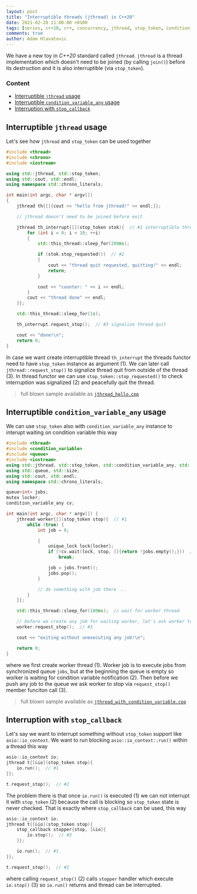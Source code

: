 ```yaml
---
layout: post
title: "Interruptible threads (jthread) in C++20"
date: 2021-02-28 11:00:00 +0100
tags: [series, c++20, c++, concurrency, jthread, stop_token, condition_variable_any, stop_callback]
comments: true
author: Adam Hlavatovic
---
```


We have a new toy in *C++20* standard called `jthread`. `jthread` is a thread implementation which doesn't need to be joined (by calling `join()`) before its destruction and it is also interruptible (via `stop_token`).

### Content

- [Interruptible `jthread` usage](#interruptible-jthread-usage)
- [Interruptible `condition_variable_any` usage](#interruptible-condition_variable_any-usage)
- [Interruption with `stop_callback`](#interruption-with-stop_callback)


## Interruptible `jthread` usage

Let's see how `jthread` and `stop_token` can be used together

```c++
#include <thread>
#include <chrono>
#include <iostream>

using std::jthread, std::stop_token;
using std::cout, std::endl;
using namespace std::chrono_literals;

int main(int argc, char * argv[])
{
	jthread th{[]{cout << "hello from jthread!" << endl;}};

	// jthread doesn't need to be joined before exit

	jthread th_interrupt{[](stop_token stok){  // #1 interruptible thread
		for (int i = 0; i < 10; ++i)
		{
			std::this_thread::sleep_for(200ms);

			if (stok.stop_requested())  // #2
			{
				cout << "thread quit requested, quitting!" << endl;
				return;
			}

			cout << "counter: " << i << endl;
		}
		cout << "thread done" << endl;
	}};

	std::this_thread::sleep_for(1s);

	th_interrupt.request_stop();  // #3 signalize thread quit

	cout << "done!\n";
	return 0;
}
```

In case we want create interruptible thread `th_interrupt` the threads functor need to have `stop_token` instance as argument (1). We can later call `jthread::request_stop()` to signalize thread quit from outside of the thread (3). In thread functor we can use `stop_token::stop_requested()` to check interruption was signalized (2) and peacefully quit the thread.

> full blown sample available as [`jthread_hello.cpp`](https://github.com/sansajn/test/blob/master/c%2B%2B/thread/jthread_hello.cpp)


## Interruptible `condition_variable_any` usage

We can use `stop_token` also with `condition_variable_any` instance to interupt waiting on condition variable this way

```c++
#include <thread>
#include <condition_variable>
#include <queue>
#include <iostream>
using std::jthread, std::stop_token, std::condition_variable_any, std::mutex, std::unique_lock;
using std::queue, std::size;
using std::cout, std::endl;
using namespace std::chrono_literals;

queue<int> jobs;
mutex locker;
condition_variable_any cv;

int main(int argc, char * argv[]) {
	jthread worker{[](stop_token stop){  // #1
		while (true) {
			int job = 0;

			{
				unique_lock lock{locker};
				if (!cv.wait(lock, stop, []{return !jobs.empty();}))  // #2
					break;

				job = jobs.front();
				jobs.pop();
			}

			// do something with job there ...
		}
	}};

	std::this_thread::sleep_for(100ms);  // wait for worker thread

	// before we create any job for waiting worker, let's ask worker to stop
	worker.request_stop();  // #3

	cout << "exiting without unexecuting any job!\n";

	return 0;
}
```

where we first create worker thread (1). Worker job is to execute jobs from synchronized queue `jobs`, but at the beginning the queue is empty so worker is waiting for condition variable notification (2). Then before we push any job to the queue we ask worker to stop via `request_stop()` member funciton call (3).

> full blown sample available as [`jthread_with_condition_variable.cpp`](https://github.com/sansajn/test/blob/master/c%2B%2B/thread/jthread_with_condition_variable.cpp)


## Interruption with `stop_callback`

Let's say we want to interrupt something without `stop_token` support like `asio::io_context`. We want to run blocking `asio::io_context::run()` within a thread this way

```c++
asio::io_context io;
jthread t{[&io](stop_token stop){
	io.run();  // #1
}};

t.request_stop();  // #2
```

The problem there is that once `io.run()` is executed (1) we can not interrupt it with `stop_token` (2) because the call is blocking so `stop_token` state is never checked. That is exactly where `stop_callback` can be used, this way

```c++
asio::io_context io;
jthread t{[&io](stop_token stop){
	stop_callback stopper{stop, [&io]{
		io.stop();  // #3
	}};

	io.run();  // #1
}};

t.request_stop();  // #2
```

where calling `request_stop()` (2) calls `stopper` handler which execute `io.stop()` (3) so `io.run()` returns and thread can be interrupted.
